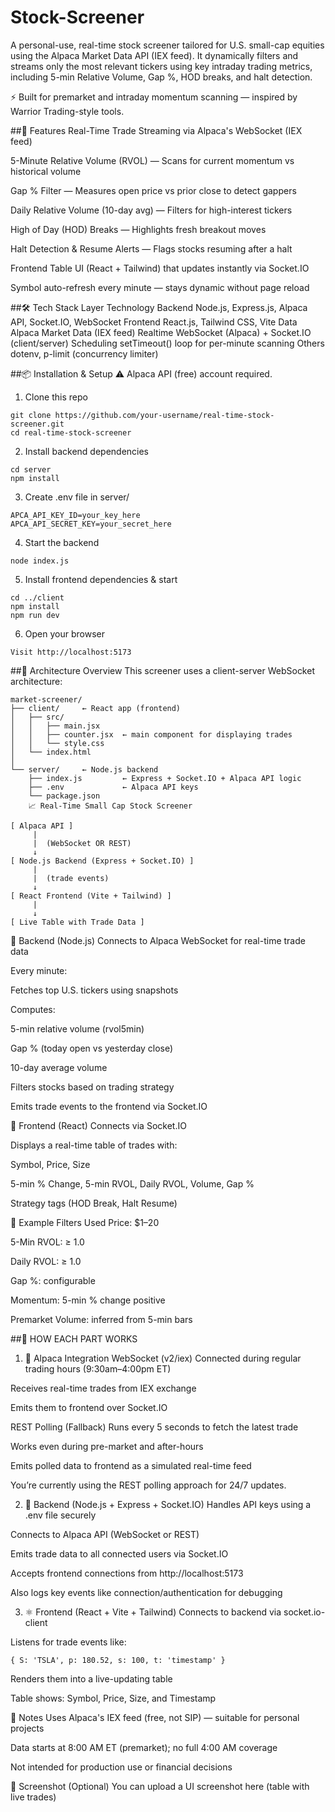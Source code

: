 # Stock-Screener

A personal-use, real-time stock screener tailored for U.S. small-cap equities using the Alpaca Market Data API (IEX feed). It dynamically filters and streams only the most relevant tickers using key intraday trading metrics, including 5-min Relative Volume, Gap %, HOD breaks, and halt detection.

⚡ Built for premarket and intraday momentum scanning — inspired by Warrior Trading-style tools.

##🚀 Features
Real-Time Trade Streaming via Alpaca's WebSocket (IEX feed)

5-Minute Relative Volume (RVOL) — Scans for current momentum vs historical volume

Gap % Filter — Measures open price vs prior close to detect gappers

Daily Relative Volume (10-day avg) — Filters for high-interest tickers

High of Day (HOD) Breaks — Highlights fresh breakout moves

Halt Detection & Resume Alerts — Flags stocks resuming after a halt

Frontend Table UI (React + Tailwind) that updates instantly via Socket.IO

Symbol auto-refresh every minute — stays dynamic without page reload

##🛠 Tech Stack
Layer	Technology
Backend	Node.js, Express.js, Alpaca API, Socket.IO, WebSocket
Frontend	React.js, Tailwind CSS, Vite
Data	Alpaca Market Data (IEX feed)
Realtime	WebSocket (Alpaca) + Socket.IO (client/server)
Scheduling	setTimeout() loop for per-minute scanning
Others	dotenv, p-limit (concurrency limiter)

##📦 Installation & Setup
⚠️ Alpaca API (free) account required.

1. Clone this repo
```
git clone https://github.com/your-username/real-time-stock-screener.git
cd real-time-stock-screener
```
2. Install backend dependencies
```
cd server
npm install
```
3. Create .env file in server/
```
APCA_API_KEY_ID=your_key_here
APCA_API_SECRET_KEY=your_secret_here
```
4. Start the backend
```
node index.js
```
5. Install frontend dependencies & start
```
cd ../client
npm install
npm run dev
```
6. Open your browser
```
Visit http://localhost:5173
```
##🧠 Architecture Overview
This screener uses a client-server WebSocket architecture:
```
market-screener/
├── client/     ← React app (frontend)
│   ├── src/
│   │   ├── main.jsx
│   │   ├── counter.jsx  ← main component for displaying trades
│   │   └── style.css
│   └── index.html
│
└── server/     ← Node.js backend
    ├── index.js         ← Express + Socket.IO + Alpaca API logic
    ├── .env             ← Alpaca API keys
    └── package.json
    📈 Real-Time Small Cap Stock Screener
```
```
[ Alpaca API ]
     |
     |  (WebSocket OR REST)
     ↓
[ Node.js Backend (Express + Socket.IO) ]
     |
     |  (trade events)
     ↓
[ React Frontend (Vite + Tailwind) ]
     |
     ↓
[ Live Table with Trade Data ]
```
🧩 Backend (Node.js)
Connects to Alpaca WebSocket for real-time trade data

Every minute:

Fetches top U.S. tickers using snapshots

Computes:

5-min relative volume (rvol5min)

Gap % (today open vs yesterday close)

10-day average volume

Filters stocks based on trading strategy

Emits trade events to the frontend via Socket.IO

🧩 Frontend (React)
Connects via Socket.IO

Displays a real-time table of trades with:

Symbol, Price, Size

5-min % Change, 5-min RVOL, Daily RVOL, Volume, Gap %

Strategy tags (HOD Break, Halt Resume)

🧪 Example Filters Used
Price: $1–20

5-Min RVOL: ≥ 1.0

Daily RVOL: ≥ 1.0

Gap %: configurable

Momentum: 5-min % change positive

Premarket Volume: inferred from 5-min bars

##🧠 HOW EACH PART WORKS
1. 📡 Alpaca Integration
WebSocket (v2/iex)
Connected during regular trading hours (9:30am–4:00pm ET)

Receives real-time trades from IEX exchange

Emits them to frontend over Socket.IO

REST Polling (Fallback)
Runs every 5 seconds to fetch the latest trade

Works even during pre-market and after-hours

Emits polled data to frontend as a simulated real-time feed

You’re currently using the REST polling approach for 24/7 updates.

2. 🧠 Backend (Node.js + Express + Socket.IO)
Handles API keys using a .env file securely

Connects to Alpaca API (WebSocket or REST)

Emits trade data to all connected users via Socket.IO

Accepts frontend connections from http://localhost:5173

Also logs key events like connection/authentication for debugging

3. ⚛️ Frontend (React + Vite + Tailwind)
Connects to backend via socket.io-client

Listens for trade events like:

```
{ S: 'TSLA', p: 180.52, s: 100, t: 'timestamp' }
```
Renders them into a live-updating table

Table shows: Symbol, Price, Size, and Timestamp


📎 Notes
Uses Alpaca's IEX feed (free, not SIP) — suitable for personal projects

Data starts at 8:00 AM ET (premarket); no full 4:00 AM coverage

Not intended for production use or financial decisions

📸 Screenshot (Optional)
You can upload a UI screenshot here (table with live trades)

